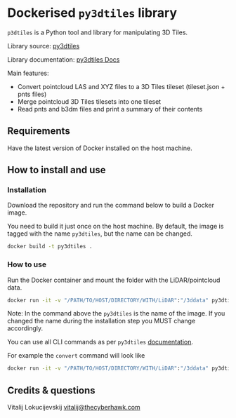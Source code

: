 
# Dockerised `py3dtiles` library

`p3dtiles` is a Python tool and library for manipulating 3D Tiles.

Library source: [py3dtiles](https://github.com/Oslandia/py3dtiles)

Library documentation: [py3dtiles Docs](https://oslandia.github.io/py3dtiles/)

Main features:

- Convert pointcloud LAS and XYZ files to a 3D Tiles tileset (tileset.json + pnts files)
- Merge pointcloud 3D Tiles tilesets into one tileset
- Read pnts and b3dm files and print a summary of their contents

## Requirements

Have the latest version of Docker installed on the host machine.

## How to install and use

### Installation

Download the repository and run the command below to build a Docker image.

You need to build it just once on the host machine. By default, the image is tagged with the name `py3dtiles`, but the name can be changed.

```bash
docker build -t py3dtiles .
```

### How to use

Run the Docker container and mount the folder with the LiDAR/pointcloud data.

```bash
docker run -it -v "/PATH/TO/HOST/DIRECTORY/WITH/LiDAR":"/3ddata" py3dtiles
```

Note: In the command above the `py3dtiles` is the name of the image. If you changed the name during the installation step you MUST change accordingly.

You can use all CLI commands as per `py3dtiles` [documentation](https://oslandia.github.io/py3dtiles/).

For example the `convert` command will look like

```bash
docker run -it -v "/PATH/TO/HOST/DIRECTORY/WITH/LiDAR":"/3ddata" py3dtiles convert YOUR_FILE.las
```

## Credits & questions

Vitalij Lokucijevskij [vitalij@thecyberhawk.com](vitalij@thecyberhawk.com)
